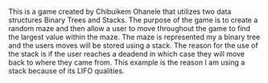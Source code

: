 This is a game created by Chibuikem Ohanele that utilizes two data structures Binary Trees and Stacks. The purpose of the game is to create a random maze and then allow a user to move throughout the game to find the largest value within the maze. The maze is represented my a binary tree and the users moves will be stored using a stack. The reason for the use of the stack is if the user reaches a deadend in which case they will move back to where they came from. This example is the reason I am using a stack because of its LIFO qualities. 
